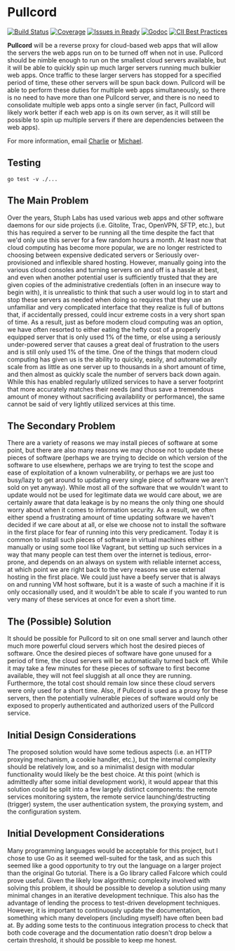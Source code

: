 Pullcord
========

[![Build Status](https://img.shields.io/travis/stuphlabs/pullcord/master.svg)](https://travis-ci.org/stuphlabs/pullcord) [![Coverage](https://img.shields.io/coveralls/stuphlabs/pullcord/master.svg)](https://coveralls.io/github/stuphlabs/pullcord?branch=master) [![Issues in Ready](https://img.shields.io/waffle/label/stuphlabs/pullcord/ready.svg)](https://waffle.io/stuphlabs/pullcord) [![Godoc](http://img.shields.io/badge/godoc-reference-5272B4.svg)](http://godoc.org/github.com/stuphlabs/pullcord) [![CII Best Practices](https://bestpractices.coreinfrastructure.org/projects/982/badge)](https://bestpractices.coreinfrastructure.org/projects/982)


**Pullcord** will be a reverse proxy for cloud-based web apps that will allow
the servers the web apps run on to be turned off when not in use. Pullcord
should be nimble enough to run on the smallest cloud servers available, but it
will be able to quickly spin up much larger servers running much bulkier web
apps. Once traffic to these larger servers has stopped for a specified period
of time, these other servers will be spun back down. Pullcord will be able to
perform these duties for multiple web apps simultaneously, so there is no need
to have more than one Pullcord server, and there is no need to consolidate
multiple web apps onto a single server (in fact, Pullcord will likely work
better if each web app is on its own server, as it will still be possible to
spin up multiple servers if there are dependencies between the web apps).

For more information, email [Charlie](mailto://charlie@stuphlabs.com) or
[Michael](mailto://michael@stuphlabs.com).

## Testing
```
go test -v ./...
```

## The Main Problem
Over the years, Stuph Labs has used various web apps and other software daemons
for our side projects (i.e. Gitolite, Trac, OpenVPN, SFTP, etc.), but this has
required a server to be running all the time despite the fact that we'd only
use this server for a few random hours a month. At least now that cloud
computing has become more popular, we are no longer restricted to choosing
between expensive dedicated servers or Seriously over-provisioned and inflexible
shared hosting. However, manually going into the various cloud consoles and
turning servers on and off is a hassle at best, and even when another potential
user is sufficiently trusted that they are given copies of the administrative
credentials (often in an insecure way to begin with), it is unrealistic to
think that such a user would log in to start and stop these servers as needed
when doing so requires that they use an unfamiliar and very complicated
interface that they realize is full of buttons that, if accidentally pressed,
could incur extreme costs in a very short span of time. As a result, just as
before modern cloud computing was an option, we have often resorted to either
eating the hefty cost of a properly equipped server that is only used 1% of the
time, or else using a seriously under-powered server that causes a great deal of
frustration to the users and is still only used 1% of the time.
One of the things that modern cloud computing has given us is the ability to
quickly, easily, and automatically scale from as little as one server up to
thousands in a short amount of time, and then almost as quickly scale the
number of servers back down again. While this has enabled regularly utilized
services to have a server footprint that more accurately matches their needs
(and thus save a tremendous amount of money without sacrificing availability or
performance), the same cannot be said of very lightly utilized services at this
time.

## The Secondary Problem
There are a variety of reasons we may install pieces of software at some point,
but there are also many reasons we may choose not to update these pieces of
software (perhaps we are trying to decide on which version of the software to
use elsewhere, perhaps we are trying to test the scope and ease of exploitation
of a known vulnerability, or perhaps we are just too busy/lazy to get around to
updating every single piece of software we aren't sold on yet anyway). While
most all of the software that we wouldn't want to update would not be used for
legitimate data we would care about, we are certainly aware that data leakage
is by no means the only thing one should worry about when it comes to
information security. As a result, we often either spend a frustrating amount
of time updating software we haven't decided if we care about at all, or else
we choose not to install the software in the first place for fear of running
into this very predicament. Today it is common to install such pieces of
software in virtual machines either manually or using some tool like Vagrant,
but setting up such services in a way that many people can test them over the
internet is tedious, error-prone, and depends on an always on system with
reliable internet access, at which point we are right back to the very reasons
we use external hosting in the first place. We could just have a beefy server
that is always on and running VM host software, but it is a waste of such a
machine if it is only occasionally used, and it wouldn't be able to scale if
you wanted to run very many of these services at once for even a short time.

## The (Possible) Solution
It should be possible for Pullcord to sit on one small server and launch other
much more powerful cloud servers which host the desired pieces of software.
Once the desired pieces of software have gone unused for a period of time, the
cloud servers will be automatically turned back off. While it may take a few
minutes for these pieces of software to first become available, they will not
feel sluggish at all once they are running. Furthermore, the total cost should
remain low since these cloud servers were only used for a short time. Also, if
Pullcord is used as a proxy for these servers, then the potentially vulnerable
pieces of software would only be exposed to properly authenticated and
authorized users of the Pullcord service.

## Initial Design Considerations
The proposed solution would have some tedious aspects (i.e. an HTTP proxying
mechanism, a cookie handler, etc.), but the internal complexity should be
relatively low, and so a minimalist design with modular functionality would
likely be the best choice. At this point (which is admittedly after some
initial development work), it would appear that this solution could be split
into a few largely distinct components: the remote services monitoring system,
the remote service launching/destructing (trigger) system, the user
authentication system, the proxying system, and the configuration system.

## Initial Development Considerations
Many programming languages would be acceptable for this project, but I chose to
use Go as it seemed well-suited for the task, and as such this seemed like a
good opportunity to try out the language on a larger project than the original
Go tutorial. There is a Go library called Falcore which could prove useful.
Given the likely low algorithmic complexity involved with solving this problem,
it should be possible to develop a solution using many minimal changes in an
iterative development technique. This also has the advantage of lending the
process to test-driven development techniques. However, it is important to
continuously update the documentation, something which many developers
(including myself) have often been bad at. By adding some tests to the
continuous integration process to check that both code coverage and the
documentation ratio doesn't drop below a certain threshold, it should be
possible to keep me honest.
